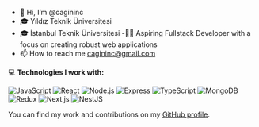 - 👋 Hi, I’m @cagininc
- 🎓 Yıldız Teknik Üniversitesi
- 🎓 İstanbul Teknik Üniversitesi
-👨‍💻 Aspiring Fullstack Developer with a focus on creating robust web applications
- 📫 How to reach me cagininc@gmail.com


💻 **Technologies I work with:**

![JavaScript](https://img.shields.io/badge/-JavaScript-F7DF1E?style=flat&logo=JavaScript&logoColor=black)
![React](https://img.shields.io/badge/-React-61DAFB?style=flat&logo=React&logoColor=black)
![Node.js](https://img.shields.io/badge/-Node.js-339933?style=flat&logo=Node.js&logoColor=white)
![Express](https://img.shields.io/badge/-Express-000000?style=flat&logo=Express&logoColor=white)
![TypeScript](https://img.shields.io/badge/-TypeScript-007ACC?style=flat&logo=TypeScript&logoColor=white)
![MongoDB](https://img.shields.io/badge/-MongoDB-47A248?style=flat&logo=MongoDB&logoColor=white)
![Redux](https://img.shields.io/badge/-Redux-764ABC?style=flat&logo=redux&logoColor=white)
![Next.js](https://img.shields.io/badge/-Next.js-000000?style=flat&logo=next.js&logoColor=white)
![NestJS](https://img.shields.io/badge/-NestJS-E0234E?style=flat&logo=nestjs&logoColor=white)






You can find my work and contributions on my [GitHub profile](https://github.com/cagininc).

<!---
cagininc/cagininc is a ✨ special ✨ repository because its `README.md` (this file) appears on your GitHub profile.
You can click the Preview link to take a look at your changes.
--->
